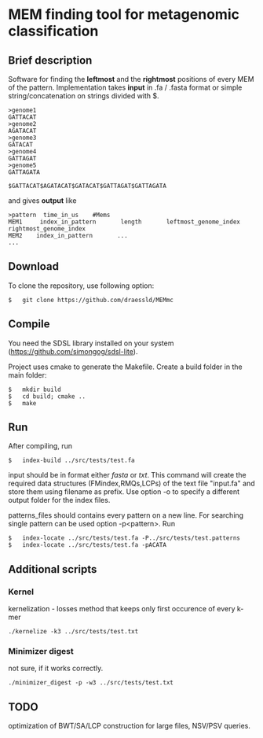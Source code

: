# MEM finding tool for metagenomic classification

##  Brief description

Software for finding the **leftmost** and the **rightmost** positions of every MEM of the pattern. 
Implementation takes **input** in .fa / .fasta format or simple string/concatenation on strings divided with $.
```
>genome1
GATTACAT
>genome2
AGATACAT
>genome3
GATACAT
>genome4
GATTAGAT
>genome5
GATTAGATA
```

```
$GATTACAT$AGATACAT$GATACAT$GATTAGAT$GATTAGATA
```

and gives **output** like
```
>pattern  time_in_us    #Mems
MEM1     index_in_pattern       length       leftmost_genome_index       rightmost_genome_index
MEM2    index_in_pattern       ...
...
```

##  Download

To clone the repository, use following option:
```
$   git clone https://github.com/draessld/MEMmc
```
##  Compile
You need the SDSL library installed on your system (https://github.com/simongog/sdsl-lite).

Project uses cmake to generate the Makefile. Create a build folder in the main folder:
```
$   mkdir build
$   cd build; cmake ..
$   make
```
##  Run
After compiling, run

```
$   index-build ../src/tests/test.fa
```

input should be in format either *fasta* or *txt*.
This command will create the required data structures (FMindex,RMQs,LCPs) of the text file "input.fa" and store them using filename as prefix. Use option -o to specify a different output folder for the index files.

patterns_files should contains every pattern on a new line. For searching single pattern can be used option -p\<pattern\>.
Run
```
$   index-locate ../src/tests/test.fa -P../src/tests/test.patterns 
$   index-locate ../src/tests/test.fa -pACATA
```

##  Additional scripts
### Kernel
kernelization - losses method that keeps only first occurence of every k-mer

```
./kernelize -k3 ../src/tests/test.txt
```

### Minimizer digest
not sure, if it works correctly.

```
./minimizer_digest -p -w3 ../src/tests/test.txt
```


##  TODO
optimization of BWT/SA/LCP construction for large files, NSV/PSV queries.
